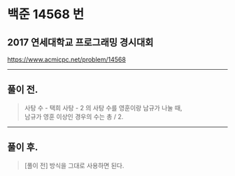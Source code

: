 # 백준 14568 번

## 2017 연세대학교 프로그래밍 경시대회
https://www.acmicpc.net/problem/14568
___
## 풀이 전.
> 사탕 수 - 택희 사탕 - 2 의 사탕 수를 영훈이랑 남규가 나눌 때, </br>
> 남규가 영훈 이상인 경우의 수는 총 / 2.
___
## 풀이 후.
> [풀이 전] 방식을 그대로 사용하면 된다. </br>